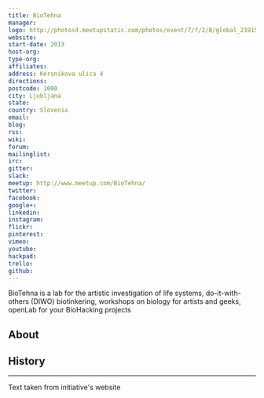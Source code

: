 ```yaml
---
title: BioTehna
manager: 
logo: http://photos4.meetupstatic.com/photos/event/7/f/2/8/global_219152552.jpeg
website: 
start-date: 2013
host-org: 
type-org: 
affiliates: 
address: Kersnikova ulica 4
directions: 
postcode: 1000
city: Ljubljana
state: 
country: Slovenia
email: 
blog: 
rss: 
wiki: 
forum: 
mailinglist: 
irc: 
gitter: 
slack: 
meetup: http://www.meetup.com/BioTehna/
twitter: 
facebook: 
google+: 
linkedin: 
instagram: 
flickr: 
pinterest: 
vimeo: 
youtube: 
hackpad: 
trello: 
github: 
---
```


BioTehna is a lab for the artistic investigation of life systems, do-it-with-others (DIWO) biotinkering, workshops on biology for artists and geeks, openLab for your BioHacking projects
## About

## History

---
Text taken from initiative's website

